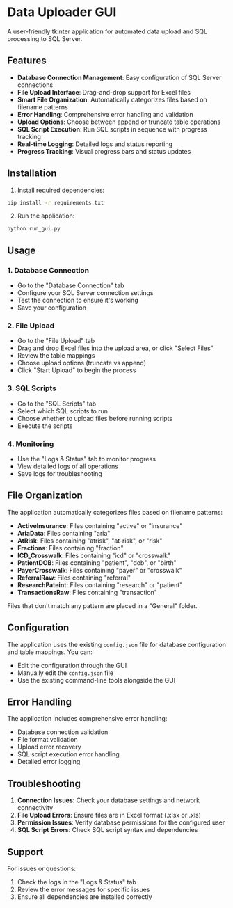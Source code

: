 # Data Uploader GUI

A user-friendly tkinter application for automated data upload and SQL processing to SQL Server.

## Features

- **Database Connection Management**: Easy configuration of SQL Server connections
- **File Upload Interface**: Drag-and-drop support for Excel files
- **Smart File Organization**: Automatically categorizes files based on filename patterns
- **Error Handling**: Comprehensive error handling and validation
- **Upload Options**: Choose between append or truncate table operations
- **SQL Script Execution**: Run SQL scripts in sequence with progress tracking
- **Real-time Logging**: Detailed logs and status reporting
- **Progress Tracking**: Visual progress bars and status updates

## Installation

1. Install required dependencies:
```bash
pip install -r requirements.txt
```

2. Run the application:
```bash
python run_gui.py
```

## Usage

### 1. Database Connection
- Go to the "Database Connection" tab
- Configure your SQL Server connection settings
- Test the connection to ensure it's working
- Save your configuration

### 2. File Upload
- Go to the "File Upload" tab
- Drag and drop Excel files into the upload area, or click "Select Files"
- Review the table mappings
- Choose upload options (truncate vs append)
- Click "Start Upload" to begin the process

### 3. SQL Scripts
- Go to the "SQL Scripts" tab
- Select which SQL scripts to run
- Choose whether to upload files before running scripts
- Execute the scripts

### 4. Monitoring
- Use the "Logs & Status" tab to monitor progress
- View detailed logs of all operations
- Save logs for troubleshooting

## File Organization

The application automatically categorizes files based on filename patterns:

- **ActiveInsurance**: Files containing "active" or "insurance"
- **AriaData**: Files containing "aria"
- **AtRisk**: Files containing "atrisk", "at-risk", or "risk"
- **Fractions**: Files containing "fraction"
- **ICD_Crosswalk**: Files containing "icd" or "crosswalk"
- **PatientDOB**: Files containing "patient", "dob", or "birth"
- **PayerCrosswalk**: Files containing "payer" or "crosswalk"
- **ReferralRaw**: Files containing "referral"
- **ResearchPateint**: Files containing "research" or "patient"
- **TransactionsRaw**: Files containing "transaction"

Files that don't match any pattern are placed in a "General" folder.

## Configuration

The application uses the existing `config.json` file for database configuration and table mappings. You can:

- Edit the configuration through the GUI
- Manually edit the `config.json` file
- Use the existing command-line tools alongside the GUI

## Error Handling

The application includes comprehensive error handling:

- Database connection validation
- File format validation
- Upload error recovery
- SQL script execution error handling
- Detailed error logging

## Troubleshooting

1. **Connection Issues**: Check your database settings and network connectivity
2. **File Upload Errors**: Ensure files are in Excel format (.xlsx or .xls)
3. **Permission Issues**: Verify database permissions for the configured user
4. **SQL Script Errors**: Check SQL script syntax and dependencies

## Support

For issues or questions:
1. Check the logs in the "Logs & Status" tab
2. Review the error messages for specific issues
3. Ensure all dependencies are installed correctly
